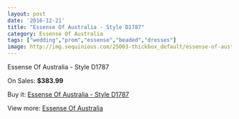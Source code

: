 ```yaml
---
layout: post
date: '2016-12-21'
title: "Essense Of Australia - Style D1787"
category: Essense Of Australia
tags: ["wedding","prom","essense","beaded","dresses"]
image: http://img.sequinious.com/25003-thickbox_default/essense-of-australia-style-d1787.jpg
---
```

Essense Of Australia - Style D1787

On Sales: **$383.99**
<a href="https://www.sequinious.com/essense-of-australia/10482-essense-of-australia-style-d1787.html"><amp-img layout="responsive" width="600" height="600" src="//img.sequinious.com/25003-thickbox_default/essense-of-australia-style-d1787.jpg" alt="Essense Of Australia - Style D1787 0" /></a>
<a href="https://www.sequinious.com/essense-of-australia/10482-essense-of-australia-style-d1787.html"><amp-img layout="responsive" width="600" height="600" src="//img.sequinious.com/25005-thickbox_default/essense-of-australia-style-d1787.jpg" alt="Essense Of Australia - Style D1787 1" /></a>
<a href="https://www.sequinious.com/essense-of-australia/10482-essense-of-australia-style-d1787.html"><amp-img layout="responsive" width="600" height="600" src="//img.sequinious.com/25004-thickbox_default/essense-of-australia-style-d1787.jpg" alt="Essense Of Australia - Style D1787 2" /></a>

Buy it: [Essense Of Australia - Style D1787](https://www.sequinious.com/essense-of-australia/10482-essense-of-australia-style-d1787.html "Essense Of Australia - Style D1787")

View more: [Essense Of Australia](https://www.sequinious.com/83-Essense-Of-Australia "Essense Of Australia")